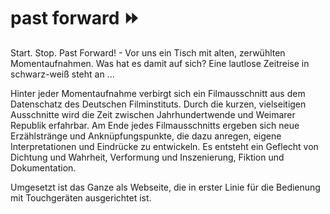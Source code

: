 # past forward ⏩

Start. Stop. Past Forward! - Vor uns ein Tisch mit alten, zerwühlten Momentaufnahmen. Was hat es damit auf sich? Eine lautlose Zeitreise in schwarz-weiß steht an ...

Hinter jeder Momentaufnahme verbirgt sich ein Filmausschnitt aus dem Datenschatz des Deutschen Filminstituts. Durch die kurzen, vielseitigen Ausschnitte wird die Zeit zwischen Jahrhundertwende und Weimarer Republik erfahrbar. Am Ende jedes Filmausschnitts ergeben sich neue Erzählstränge und Anknüpfungspunkte, die dazu anregen, eigene Interpretationen und Eindrücke zu entwickeln. Es entsteht ein Geflecht von Dichtung und Wahrheit, Verformung und Inszenierung, Fiktion und Dokumentation.

Umgesetzt ist das Ganze als Webseite, die in erster Linie für die Bedienung mit Touchgeräten ausgerichtet ist. 